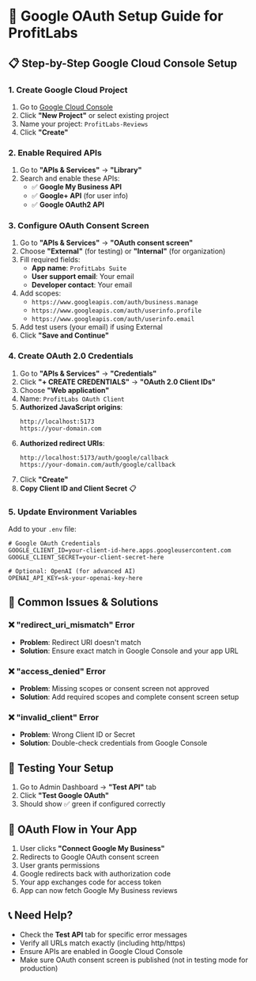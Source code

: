 # 🔐 Google OAuth Setup Guide for ProfitLabs

## 📋 Step-by-Step Google Cloud Console Setup

### 1. Create Google Cloud Project
1. Go to [Google Cloud Console](https://console.cloud.google.com/)
2. Click **"New Project"** or select existing project
3. Name your project: `ProfitLabs-Reviews`
4. Click **"Create"**

### 2. Enable Required APIs
1. Go to **"APIs & Services"** → **"Library"**
2. Search and enable these APIs:
   - ✅ **Google My Business API**
   - ✅ **Google+ API** (for user info)
   - ✅ **Google OAuth2 API**

### 3. Configure OAuth Consent Screen
1. Go to **"APIs & Services"** → **"OAuth consent screen"**
2. Choose **"External"** (for testing) or **"Internal"** (for organization)
3. Fill required fields:
   - **App name**: `ProfitLabs Suite`
   - **User support email**: Your email
   - **Developer contact**: Your email
4. Add scopes:
   - `https://www.googleapis.com/auth/business.manage`
   - `https://www.googleapis.com/auth/userinfo.profile`
   - `https://www.googleapis.com/auth/userinfo.email`
5. Add test users (your email) if using External
6. Click **"Save and Continue"**

### 4. Create OAuth 2.0 Credentials
1. Go to **"APIs & Services"** → **"Credentials"**
2. Click **"+ CREATE CREDENTIALS"** → **"OAuth 2.0 Client IDs"**
3. Choose **"Web application"**
4. Name: `ProfitLabs OAuth Client`
5. **Authorized JavaScript origins**:
   ```
   http://localhost:5173
   https://your-domain.com
   ```
6. **Authorized redirect URIs**:
   ```
   http://localhost:5173/auth/google/callback
   https://your-domain.com/auth/google/callback
   ```
7. Click **"Create"**
8. **Copy Client ID and Client Secret** 📋

### 5. Update Environment Variables
Add to your `.env` file:
```env
# Google OAuth Credentials
GOOGLE_CLIENT_ID=your-client-id-here.apps.googleusercontent.com
GOOGLE_CLIENT_SECRET=your-client-secret-here

# Optional: OpenAI (for advanced AI)
OPENAI_API_KEY=sk-your-openai-key-here
```

## 🚨 Common Issues & Solutions

### ❌ "redirect_uri_mismatch" Error
- **Problem**: Redirect URI doesn't match
- **Solution**: Ensure exact match in Google Console and your app URL

### ❌ "access_denied" Error
- **Problem**: Missing scopes or consent screen not approved
- **Solution**: Add required scopes and complete consent screen setup

### ❌ "invalid_client" Error
- **Problem**: Wrong Client ID or Secret
- **Solution**: Double-check credentials from Google Console

## 🧪 Testing Your Setup
1. Go to Admin Dashboard → **"Test API"** tab
2. Click **"Test Google OAuth"**
3. Should show ✅ green if configured correctly

## 🔄 OAuth Flow in Your App
1. User clicks **"Connect Google My Business"**
2. Redirects to Google OAuth consent screen
3. User grants permissions
4. Google redirects back with authorization code
5. Your app exchanges code for access token
6. App can now fetch Google My Business reviews

## 📞 Need Help?
- Check the **Test API** tab for specific error messages
- Verify all URLs match exactly (including http/https)
- Ensure APIs are enabled in Google Cloud Console
- Make sure OAuth consent screen is published (not in testing mode for production)